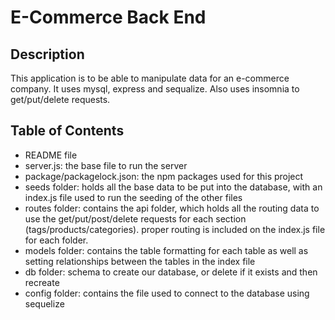 # E-Commerce Back End

## Description

This application is to be able to manipulate data for an e-commerce company. It uses mysql, express and sequalize. Also uses insomnia to get/put/delete requests.

## Table of Contents

- README file
- server.js: the base file to run the server
- package/packagelock.json: the npm packages used for this project
- seeds folder: holds all the base data to be put into the database, with an index.js file used to run the seeding of the other files
- routes folder: contains the api folder, which holds all the routing data to use the get/put/post/delete requests for each section (tags/products/categories). proper routing is included on the index.js file for each folder.
- models folder: contains the table formatting for each table as well as setting relationships between the tables in the index file
- db folder: schema to create our database, or delete if it exists and then recreate
- config folder: contains the file used to connect to the database using sequelize